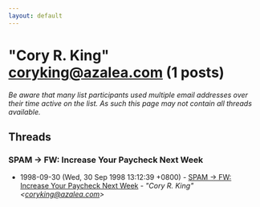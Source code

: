 ```yaml
---
layout: default
---
```


# "Cory R. King" <coryking@azalea.com> (1 posts)

_Be aware that many list participants used multiple email addresses over their time active on the list. As such this page may not contain all threads available._

## Threads

### SPAM -> FW: Increase Your Paycheck Next Week
+ 1998-09-30 (Wed, 30 Sep 1998 13:12:39 +0800) - [SPAM -> FW: Increase Your Paycheck Next Week](/archive/1998/09/cb127bf5213f6ee5eafb31ccae9618ba507c07492135cdfc168e1024457e3520) - _"Cory R. King" \<coryking@azalea.com\>_


